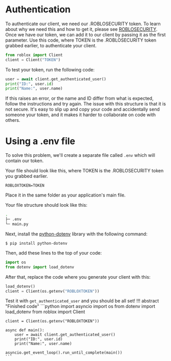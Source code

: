# Authentication
To authenticate our client, we need our .ROBLOSECURITY token. To learn about why we need this and how to get it, 
please see [ROBLOSECURITY](/roblosecurity). 
Once we have our token, we can add it to our client by passing it as the first parameter. 
Use this code, where TOKEN is the .ROBLOSECURITY token grabbed earlier, to authenticate your client.
```python
from roblox import Client
client = Client("TOKEN")
```
To test your token, run the following code:
```python
user = await client.get_authenticated_user()
print("ID:", user.id)
print("Name:", user.name)
```
If this raises an error, or the name and ID differ from what is expected, follow the instructions and try again.
The issue with this structure is that it is not secure. It's easy to slip up and copy your code and accidentally send 
someone your token, and it makes it harder to collaborate on code with others.

# Using a .env file
To solve this problem, we'll create a separate file called `.env` which will contain our token.  

Your file should look like this, where TOKEN is the .ROBLOSECURITY token you grabbed earlier.
```dotenv
ROBLOXTOKEN=TOKEN
```
Place it in the same folder as your application's main file. 

Your file structure should look like this:
```sh
.
├─ .env
└─ main.py
```

Next, install the [python-dotenv](https://github.com/theskumar/python-dotenv) library with the following command:
```
$ pip install python-dotenv
```
Then, add these lines to the top of your code:
```python
import os
from dotenv import load_dotenv
```
After that, replace the code where you generate your client with this:
```python
load_dotenv()
client = Client(os.getenv("ROBLOXTOKEN"))
```
Test it with `get_authenticated_user` and you should be all set!
!!! abstract "Finished code"
    ```python
    import asyncio
    import os
    from dotenv import load_dotenv
    from roblox import Client
    
    client = Client(os.getenv("ROBLOXTOKEN"))
    
    async def main():
        user = await client.get_authenticated_user()
        print("ID:", user.id)
        print("Name:", user.name)
    
    asyncio.get_event_loop().run_until_complete(main())
    ```